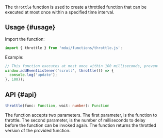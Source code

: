 The `throttle` function is used to create a throttled function that can be executed at most once within a specified time interval.

## Usage {#usage}

Import the function:

```js
import { throttle } from 'mdui/functions/throttle.js';
```

Example:

```js
// This function executes at most once within 100 milliseconds, preventing frequent calls during scrolling
window.addEventListener('scroll', throttle(() => {
  console.log('update');
}, 100));
```

## API {#api}

```ts
throttle(func: Function, wait: number): Function
```

The function accepts two parameters. The first parameter, is the function to throttle. The second parameter, is the number of milliseconds to delay before the function can be invoked again. The function returns the throttled version of the provided function.
